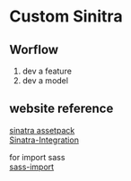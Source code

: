 # Custom Sinitra

## Worflow

1. dev a feature
2. dev a model

## website reference

[sinatra assetpack](https://github.com/rstacruz/sinatra-assetpack) <br/>
[Sinatra-Integration](https://github.com/chriseppstein/compass/wiki/Sinatra-Integration)

for import sass <br/>
[sass-import](https://github.com/rstacruz/sinatra-assetpack/issues/14)
